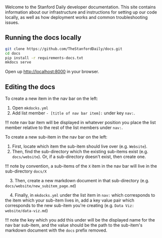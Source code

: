 Welcome to the Stanford Daily developer documentation. This site contains information about our infrastructure and instructions for setting up our code locally, as well as how deployment works and common troubleshooting issues.

## Running the docs locally

```bash
git clone https://github.com/TheStanfordDaily/docs.git
cd docs
pip install -r requirements-docs.txt
mkdocs serve
```

Open up [http://localhost:8000](http://localhost:8000) in your browser.

## Editing the docs
To create a new item in the nav bar on the left: 

1. Open `mkdocks.yml`
2. Add  list member `- [title of nav bar item]:` under key `nav:`.
   
!!! note
      nav bar item will be displayed in whatever position you place the list member relative to the rest of the list members under `nav:`.

To create a new sub-item in the nav bar on the left:

1. First, locate which item the sub-item should live over (e.g. `Website`). 
2. Then, find the sub-directory which the existing sub-items exist (e.g. `docs/website`). Or, if a sub-directory doesn't exist, then create one.

!!! note
      by convention, a sub-items of the `X` item in the nav bar will live in the sub-directory `docs/X`

[//]: <> (unfortunately, doesn't seem we like can continue ordered lists after notes)

&nbsp;&nbsp;&nbsp;&nbsp;3\. Then, create a new markdown document in that sub-directory (e.g. `docs/website/new_subitem_page.md`)

&nbsp;&nbsp;&nbsp;&nbsp;4\. Finally, in `mkdocks.yml` under the list item in `nav:` which corresponds to the item which your sub-item lives in, add a key value pair which corresponds to the new sub-item you're creating (e.g.       `Data Viz: website/data-viz.md`)

!!! note
      the key which you add this under will be the displayed name for the nav bar sub-item, and the value should be the path to the sub-item's markdown document with the `docs` prefix removed. 